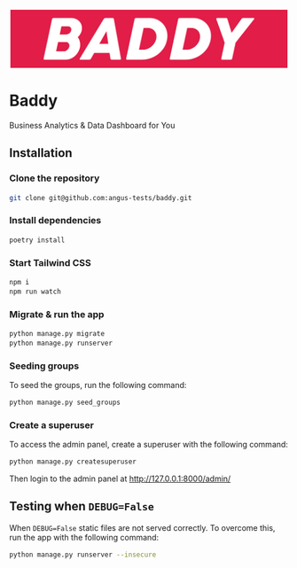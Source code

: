 

<p style="text-align: center;"><img src="static/images/logo.png"  width="500"></p>

# Baddy

Business Analytics & Data Dashboard for You

## Installation

### Clone the repository

```bash
git clone git@github.com:angus-tests/baddy.git
```

### Install dependencies

```bash
poetry install
```

### Start Tailwind CSS

```bash
npm i
npm run watch
```

### Migrate & run the app

```bash
python manage.py migrate
python manage.py runserver
```
### Seeding groups

To seed the groups, run the following command:
```bash
python manage.py seed_groups
```

### Create a superuser

To access the admin panel, create a superuser with the following command:
```bash
python manage.py createsuperuser
```

Then login to the admin panel at http://127.0.0.1:8000/admin/

## Testing when `DEBUG=False`

When `DEBUG=False` static files are not served correctly. To overcome this, run the app with the following command:

```bash
python manage.py runserver --insecure
```
